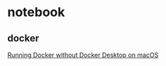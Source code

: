 # notebook

## docker
[Running Docker without Docker Desktop on macOS](./Running%20Docker%20without%20Docker%20Desktop%20on%20macOS.md)